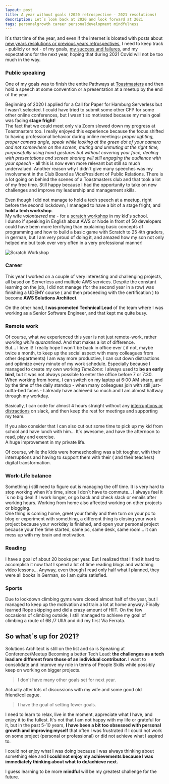 ```yaml
---
layout: post
title: A year without goals (2020 retrospective - 2021 resolutions)
description: Let´s look back at 2020 and look forward at 2021
tags: personalgrowth career personaldevelopment mindfulness
---
```



It´s that time of the year, and even if the internet is bloated with posts about [new years resolutions or previous years retrospectives](https://dev.to/dvddpl/2019-agile-retrospective-how-did-it-go-with-your-new-year-s-resolutions-1bnb),  I need to keep track - publicly or not - of my goals, [my success and failures](https://dev.to/dvddpl/how-to-deal-with-rejections-and-failures-cgb), and my expectations for the next year,  hoping that during 2021 Covid will not be too much in the way.


### Public speaking
One of my goals was to finish the entire Pathways at [Toastmasters](https://dev.to/dvddpl/my-first-speech-at-toastmasters-pnn) and then hold a speech at some convention or a presentation at a meetup by the end of the year.  

Beginning of 2020 I applied for a Call for Paper for Hamburg Serverless but I wasn´t selected.  I could have tried to submit some other CFP for some other online conferences, but I wasn´t so motivated because my main goal was facing **stage fright**!  
The fact that we could meet only via Zoom slowed down my progress at Toastmasters too.  I really enjoyed this experience because the focus shifted to having professional behavior during online meetings:  *proper lighting, proper camera angle, speak while looking at the green dot of your camera and not somewhere on the screen, muting and unmuting at the right time, purposefully using hand gestures but without covering your face, dealing with presentations and screen sharing will still engaging the audience with your speech*  - all this is now even more relevant but still so much undervalued.
Another reason why I didn´t give many speeches was my involvement in the Club Board as VicePresident of Public Relations. There is a lot going on behind the scenes of a Toastmasters club and that took a lot of my free time.
Still happy because I had the opportunity to take on new challenges and improve my leadership and management skills.

Even though I did not manage to hold a tech speech at a meetup,  right before the second lockdown, I managed to have a bit of a stage fright, and **hold a tech workshop**.   
My wife  _volonteered me_ - for a [scratch workshop](https://dev.to/dvddpl/i-got-bored-with-asking-my-son-for-multiplication-tables-so-we-programmed-together-a-little-game-with-scratch-1ci7) in my kid´s school.  
I dunno if speaking in English about AWS or Node in front of 50 developers could have been more terrifying than explaining basic concepts of programming and how to build a basic game with Scratch to 25 4th graders, in german, but I am very proud of doing it, and amazed how my son not only helped me but took over very often in a very professional manner!

![Scratch Workshop](https://dev-to-uploads.s3.amazonaws.com/i/1ae43zzfxw6ynjjxefa6.png)

### Career 

This year I worked on a couple of very interesting and challenging projects,  all based on Serverless and multiple AWS services.  Despite the constant learning on the job, I did not manage (for the second year in a row) was finishing a UDEMY course ( and then proceeding with the certification ) to become **AWS Solutions Architect**.

On the other hand, **I was promoted Technical Lead** of the team where I was working as a Senior Software Engineer, and that kept me quite busy.  

###  Remote work
Of course, what we experienced this year is not just remote-work, rather _working while quarantined_.  And that makes a lot of difference.  
But...   I love it!
I really hope I won´t be back in office ever ( if not, maybe twice a month, to keep up the social aspect with many colleagues from other departments)
I am way more productive, I can cut down distractions and optimize every minute of my work schedule. 
Especially because I managed to create my own working _TimeZone_:  I always used to **be an early bird**, but it was not always possible to enter the office before 7 or 7:30.  When working from home, I can switch on my laptop at 6:00 AM sharp, and by the time of the daily standup - when many colleagues join with still just-outta-bed faces - I already have achieved so much and I am almost halfway through my workday.

Basically, I can code for almost 4 hours straight without any [interruptions or distractions](https://dev.to/dvddpl/you-have-only-limited-time-and-attention-eliminate-the-noise-4f0b) on slack,  and then keep the rest for meetings and supporting my team.

If you also consider that I can also cut out some time to pick up my kid from school and have lunch with him...  It´s awesome, and have the afternoon to read, play and exercise.  
A huge improvement in my private life.

Of course, while the kids were homeschooling was a bit tougher,  with their interruptions and having to support them with their ( and their teachers) digital transformation.

### Work-Life balance
Something i still need to figure out is managing the off time.   It is very hard to stop working when it´s time, since I don´t have to commute... I always feel it´s no big deal if I work longer, or go back and check slack or emails after working hours.
Working from home also affected working on other projects or blogging.   
One thing is coming home,  greet your family and then turn on your pc to blog or experiment with something, a different thing is closing your work project because your workday is finished, and open your personal project because your free time started,  same pc, same desk, same room...  it can mess up with my brain and motivation.

### Reading 
I have a goal of about 20 books per year. But I realized that I find it hard to accomplish it now that I spend a lot of time reading blogs and watching video lessons... Anyway, even though I read only half what I planned, they were all books in German, so I am quite satisfied.

### Sports
Due to lockdown climbing gyms were closed almost half of the year, but I managed to keep up the motivation and train a lot at home anyway.  Finally learned Rope skipping and did a crazy amount of HIIT.
On the few occasions of climbing outside, I still managed to achieve my goal of climbing a route of 6B /7 UIIA and did my first Via Ferrata. 


## So what´s up for 2021?

Solutions Architect is still on the list
and so is Speaking at Conference/Meetup
Becoming a better Tech Lead:  **the challenges as a tech lead are different from those of an individual contributor.**  I want to consolidate and improve my role in terms of People Skills while possibly keep on working on bigger projects.


> I don't have many other goals set for next year. 

Actually after lots of discussions with my wife and some good old friend/colleague.   

> I have the goal of setting fewer goals.  

I need to learn to relax, live in the moment, appreciate what I have, and enjoy it to the fullest.  It´s not that I am not happy with my life or grateful for it,  but in the past 5-10 years, **I have been a bit too obsessed with personal growth and improving myself** that often I was frustrated if I could not work on some project (personal or professional) or did not achieve what I aspired to.  

I could not enjoy what I was doing because I was always thinking about something else and **I could not enjoy my achievements because I was immediately thinking about what to do/achieve next.**

I guess learning to be more **mindful**  will be my greatest challenge for the future.


